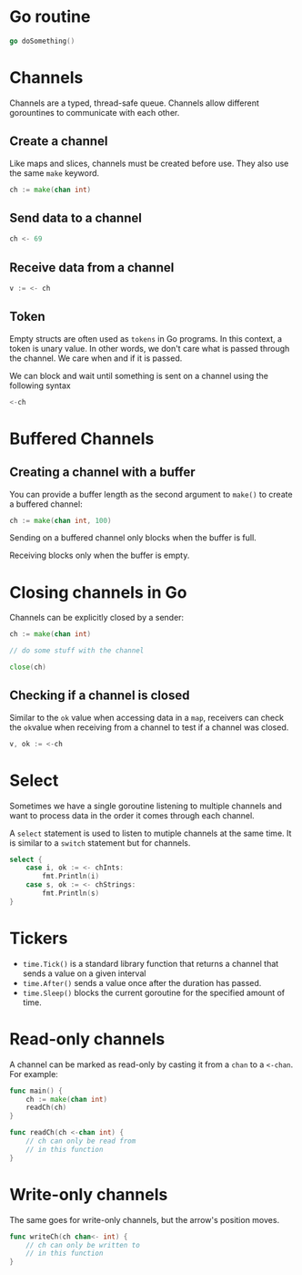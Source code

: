 # Go routine

```go
go doSomething()
```

# Channels

Channels are a typed, thread-safe queue. Channels allow different gorountines to communicate with each other.

## Create a channel

Like maps and slices, channels must be created before use. They also use the same <code>make</code> keyword.

```go
ch := make(chan int)
```

## Send data to a channel

```go
ch <- 69
```

## Receive data from a channel

```go
v := <- ch
```

## Token

Empty structs are often used as <code>tokens</code> in Go programs. In this context, a token is unary value. In other words, we don't care what is passed through the channel. We care when and if it is passed.

We can block and wait until something is sent on a channel using the following syntax

```go
<-ch
```

# Buffered Channels

## Creating a channel with a buffer

You can provide a buffer length as the second argument to <code>make()</code> to create a buffered channel:

```go
ch := make(chan int, 100)
```

Sending on a buffered channel only blocks when the buffer is full.

Receiving blocks only when the buffer is empty.

# Closing channels in Go

Channels can be explicitly closed by a sender:

```go
ch := make(chan int)

// do some stuff with the channel

close(ch)
```

## Checking if a channel is closed

Similar to the <code>ok</code> value when accessing data in a <code>map</code>, receivers can check the <code>ok</code>value when receiving from a channel to test if a channel was closed.

```go
v, ok := <-ch
```

# Select

Sometimes we have a single goroutine listening to multiple channels and want to process data in the order it comes through each channel.

A <code>select</code> statement is used to listen to mutiple channels at the same time. It is similar to a <code>switch</code> statement but for channels.

```go
select {
    case i, ok := <- chInts:
        fmt.Println(i)
    case s, ok := <- chStrings:
        fmt.Println(s)
}
```

# Tickers

- <code>time.Tick()</code> is a standard library function that returns a channel that sends a value on a given interval
- <code>time.After()</code> sends a value once after the duration has passed.
- <code>time.Sleep()</code> blocks the current goroutine for the specified amount of time.

# Read-only channels

A channel can be marked as read-only by casting it from a <code>chan</code> to a <code><-chan</code>. For example:

```go
func main() {
    ch := make(chan int)
    readCh(ch)
}

func readCh(ch <-chan int) {
    // ch can only be read from
    // in this function
}
```

# Write-only channels

The same goes for write-only channels, but the arrow's position moves.

```go
func writeCh(ch chan<- int) {
    // ch can only be written to
    // in this function
}
```
